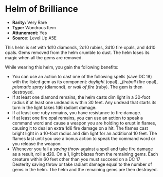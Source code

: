 
# Helm of Brilliance

* **Rarity:** Very Rare
* **Type:** Wondrous Item
* **Attunement:** Yes
* **Source:** Level Up A5E


This helm is set with 1d10 diamonds, 2d10 rubies, 3d10 fire opals, and 4d10 opals. Gems removed from the helm crumble to dust. The helm loses its magic when all the gems are removed.

While wearing this helm, you gain the following benefits:

* You can use an action to cast one of the following spells (save DC 18) with the listed gem as its component: _daylight_ (opal), __fireball_  (fire opal), _prismatic spray_ (diamond), or _wall of fire_  (ruby). The gem is then destroyed.
* If at least one diamond remains, the helm casts dim light in a 30-foot radius if at least one undead is within 30 feet. Any undead that starts its turn in the light takes 1d6 radiant damage.
* If at least one ruby remains, you have resistance to fire damage.
* If at least one fire opal remains, you can use an action to speak a command word and cause a weapon you are holding to erupt in flames, causing it to deal an extra 1d6 fire damage on a hit. The flames cast bright light in a 10-foot radius and dim light for an additional 10 feet. The flames last until you use a bonus action to speak the command word or you release the weapon.
* Whenever you fail a _saving throw_  against a spell and take fire damage as a result, roll a d20\. On a 1, light blazes from the remaining gems. Each creature within 60 feet other than you must succeed on a DC 17 Dexterity saving throw or take radiant damage equal to the number of gems in the helm. The helm and the remaining gems are then destroyed.
